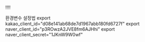 !!!!

환경변수 설정법
export kakao_client_id="d08e141ab68de7d1967abb180fd6727f"
export naver_client_id="p3ROwzA2JVE8fm6AJHhi"
export naver_client_secret="1JKnW9W0wf"
